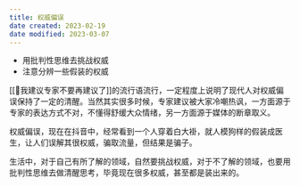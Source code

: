 ```yaml
---
title: 权威偏误
date created: 2023-02-19
date modified: 2023-03-07
---
```


- 用批判性思维去挑战权威
- 注意分辨一些假装的权威

[[🐤我建议专家不要再建议了]]的流行语流行，一定程度上说明了现代人对权威偏误保持了一定的清醒。当然其实很多时候，专家建议被大家冷嘲热讽，一方面源于专家的表达方式不对，不懂得舒缓大众情绪，另一方面源于媒体的断章取义。

权威偏误，现在在抖音中，经常看到一个人穿着白大褂，就人模狗样的假装成医生，让人们误解其很权威，骗取流量，但结果是骗子。

生活中，对于自己有所了解的领域，自然要挑战权威，对于不了解的领域，也要用批判性思维去做清醒思考，毕竟现在很多权威，甚至都是装出来的。

